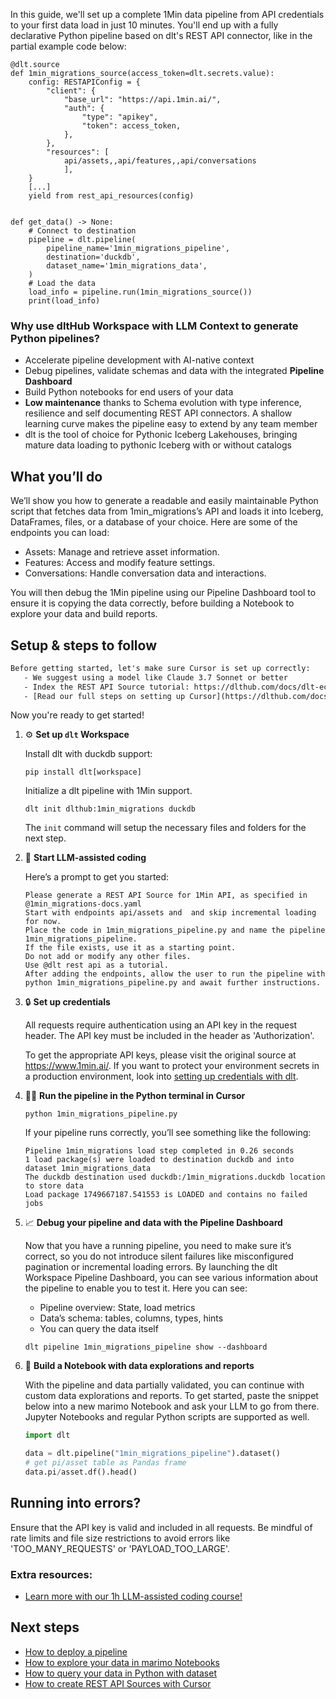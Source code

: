 In this guide, we'll set up a complete 1Min data pipeline from API credentials to your first data load in just 10 minutes. You'll end up with a fully declarative Python pipeline based on dlt's REST API connector, like in the partial example code below:

```python-outcome
@dlt.source
def 1min_migrations_source(access_token=dlt.secrets.value):
    config: RESTAPIConfig = {
        "client": {
            "base_url": "https://api.1min.ai/",
            "auth": {
                "type": "apikey",
                "token": access_token,
            },
        },
        "resources": [
            api/assets,,api/features,,api/conversations
            ],
    }
    [...]
    yield from rest_api_resources(config)


def get_data() -> None:
    # Connect to destination
    pipeline = dlt.pipeline(
        pipeline_name='1min_migrations_pipeline',
        destination='duckdb',
        dataset_name='1min_migrations_data', 
    )
    # Load the data
    load_info = pipeline.run(1min_migrations_source())
    print(load_info) 
```

### Why use dltHub Workspace with LLM Context to generate Python pipelines?

- Accelerate pipeline development with AI-native context
- Debug pipelines, validate schemas and data with the integrated **Pipeline Dashboard**
- Build Python notebooks for end users of your data
- **Low maintenance** thanks to Schema evolution with type inference, resilience and self documenting REST API connectors. A shallow learning curve makes the pipeline easy to extend by any team member
- dlt is the tool of choice for Pythonic Iceberg Lakehouses, bringing mature data loading to pythonic Iceberg with or without catalogs

## What you’ll do

We’ll show you how to generate a readable and easily maintainable Python script that fetches data from 1min_migrations’s API and loads it into Iceberg, DataFrames, files, or a database of your choice. Here are some of the endpoints you can load:

- Assets: Manage and retrieve asset information.
- Features: Access and modify feature settings.
- Conversations: Handle conversation data and interactions.

You will then debug the 1Min pipeline using our Pipeline Dashboard tool to ensure it is copying the data correctly, before building a Notebook to explore your data and build reports.

## Setup & steps to follow

```default
Before getting started, let's make sure Cursor is set up correctly:
   - We suggest using a model like Claude 3.7 Sonnet or better
   - Index the REST API Source tutorial: https://dlthub.com/docs/dlt-ecosystem/verified-sources/rest_api/ and add it to context as **@dlt rest api**
   - [Read our full steps on setting up Cursor](https://dlthub.com/docs/dlt-ecosystem/llm-tooling/cursor-restapi#23-configuring-cursor-with-documentation)
```

Now you're ready to get started!

1. ⚙️ **Set up `dlt` Workspace**
    
    Install dlt with duckdb support:
    ```shell
    pip install dlt[workspace]
    ```

    Initialize a dlt pipeline with 1Min support.
    ```shell
    dlt init dlthub:1min_migrations duckdb
    ```

    The `init` command will setup the necessary files and folders for the next step.
    
2. 🤠 **Start LLM-assisted coding**
    
    Here’s a prompt to get you started:
    
    ```prompt
    Please generate a REST API Source for 1Min API, as specified in @1min_migrations-docs.yaml 
    Start with endpoints api/assets and  and skip incremental loading for now. 
    Place the code in 1min_migrations_pipeline.py and name the pipeline 1min_migrations_pipeline. 
    If the file exists, use it as a starting point. 
    Do not add or modify any other files. 
    Use @dlt rest api as a tutorial. 
    After adding the endpoints, allow the user to run the pipeline with python 1min_migrations_pipeline.py and await further instructions.
    ```

    
3. 🔒 **Set up credentials** 
    
    All requests require authentication using an API key in the request header. The API key must be included in the header as 'Authorization'.
    
    To get the appropriate API keys, please visit the original source at https://www.1min.ai/.
    If you want to protect your environment secrets in a production environment, look into [setting up credentials with dlt](https://dlthub.com/docs/walkthroughs/add_credentials).
    
4. 🏃‍♀️ **Run the pipeline in the Python terminal in Cursor**
    
    ```shell
    python 1min_migrations_pipeline.py
    ```
    
    If your pipeline runs correctly, you’ll see something like the following:
    
    ```shell
    Pipeline 1min_migrations load step completed in 0.26 seconds
    1 load package(s) were loaded to destination duckdb and into dataset 1min_migrations_data
    The duckdb destination used duckdb:/1min_migrations.duckdb location to store data
    Load package 1749667187.541553 is LOADED and contains no failed jobs
    ```
    
5. 📈 **Debug your pipeline and data with the Pipeline Dashboard**

    Now that you have a running pipeline, you need to make sure it’s correct, so you do not introduce silent failures like misconfigured pagination or incremental loading errors. By launching the dlt Workspace Pipeline Dashboard, you can see various information about the pipeline to enable you to test it. Here you can see:
    - Pipeline overview: State, load metrics
    - Data’s schema: tables, columns, types, hints
    - You can query the data itself
    
    ```shell
    dlt pipeline 1min_migrations_pipeline show --dashboard
    ```
    
6. 🐍 **Build a Notebook with data explorations and reports**

    With the pipeline and data partially validated, you can continue with custom data explorations and reports. To get started, paste the snippet below into a new marimo Notebook and ask your LLM to go from there. Jupyter Notebooks and regular Python scripts are supported as well.

    
    ```python
    import dlt

   data = dlt.pipeline("1min_migrations_pipeline").dataset()
   # get pi/asset table as Pandas frame
   data.pi/asset.df().head()
    ```

## Running into errors?

Ensure that the API key is valid and included in all requests. Be mindful of rate limits and file size restrictions to avoid errors like 'TOO_MANY_REQUESTS' or 'PAYLOAD_TOO_LARGE'.

### Extra resources:

- [Learn more with our 1h LLM-assisted coding course!](https://www.youtube.com/watch?v=GGid70rnJuM)

## Next steps

- [How to deploy a pipeline](https://dlthub.com/docs/walkthroughs/deploy-a-pipeline)
- [How to explore your data in marimo Notebooks](https://dlthub.com/docs/general-usage/dataset-access/marimo)
- [How to query your data in Python with dataset](https://dlthub.com/docs/general-usage/dataset-access/dataset)
- [How to create REST API Sources with Cursor](https://dlthub.com/docs/dlt-ecosystem/llm-tooling/cursor-restapi)